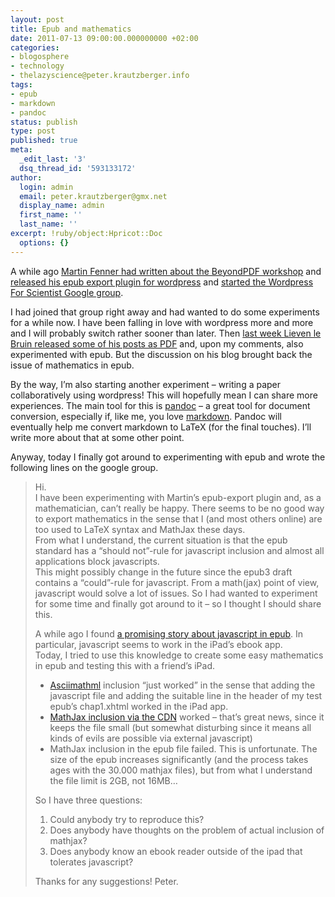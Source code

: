 ```yaml
---
layout: post
title: Epub and mathematics
date: 2011-07-13 09:00:00.000000000 +02:00
categories:
- blogosphere
- technology
- thelazyscience@peter.krautzberger.info
tags:
- epub
- markdown
- pandoc
status: publish
type: post
published: true
meta:
  _edit_last: '3'
  dsq_thread_id: '593133172'
author:
  login: admin
  email: peter.krautzberger@gmx.net
  display_name: admin
  first_name: ''
  last_name: ''
excerpt: !ruby/object:Hpricot::Doc
  options: {}
---
```


A while ago [Martin Fenner had written about the BeyondPDF workshop](http://blogs.plos.org/mfenner/2011/01/23/beyond-the-pdf-%E2%80%A6-is-epub/) and [released his epub export plugin for wordpress](http://blogs.plos.org/mfenner/2011/02/01/epub-wordpress-plugin-released-today/) and [started the Wordpress For Scientist Google group](http://blogs.plos.org/mfenner/2011/02/04/discussing-wordpress-for-scientists/).

I had joined that group right away and had wanted to do some experiments for a while now. I have been falling in love with wordpress more and more and I will probably switch rather sooner than later. Then [last week Lieven le Bruin released some of his posts as PDF](http://www.neverendingbooks.org/index.php/ebook-geometry-and-the-absolute-point-v0-1.html) and, upon my comments, also experimented with epub. But the discussion on his blog brought back the issue of mathematics in epub.

By the way, I’m also starting another experiment – writing a paper collaboratively using wordpress! This will hopefully mean I can share more experiences. The main tool for this is [pandoc](http://johnmacfarlane.net/pandoc/) – a great tool for document conversion, especially if, like me, you love [markdown](http://daringfireball.net/projects/markdown/). Pandoc will eventually help me convert markdown to LaTeX (for the final touches). I’ll write more about that at some other point.

Anyway, today I finally got around to experimenting with epub and wrote the following lines on the google group.

> Hi.  
>  I have been experimenting with Martin’s epub-export plugin and, as a mathematician, can’t really be happy. There seems to be no good way to export mathematics in the sense that I (and most others online) are too used to LaTeX syntax and MathJax these days.  
>  From what I understand, the current situation is that the epub standard has a “should not”-rule for javascript inclusion and almost all applications block javascripts.  
>  This might possibly change in the future since the epub3 draft contains a “could”-rule for javascript. From a math(jax) point of view, javascript would solve a lot of issues. So I had wanted to experiment for some time and finally got around to it – so I thought I should share this.
> 
> A while ago I found [a promising story about javascript in epub](http://www.pigsgourdsandwikis.com/2011/06/javascript-accepted-in-ibookstore.html). In particular, javascript seems to work in the iPad’s ebook app.  
>  Today, I tried to use this knowledge to create some easy mathematics in epub and testing this with a friend’s iPad.
> 
> *   [Asciimathml](http://www1.chapman.edu/~jipsen/mathml/asciimath.html) inclusion “just worked” in the sense that adding the javascript file and adding the suitable line in the header of my test epub’s chap1.xhtml worked in the iPad app.
> *   [MathJax inclusion via the CDN](http://www.mathjax.org/docs/1.1/configuration.html#loading-cdn) worked – that’s great news, since it keeps the file small (but somewhat disturbing since it means all kinds of evils are possible via external javascript)
> *   MathJax inclusion in the epub file failed. This is unfortunate. The size of the epub increases significantly (and the process takes ages with the 30.000 mathjax files), but from what I understand the file limit is 2GB, not 16MB…
> 
> So I have three questions:
> 
> 1.  Could anybody try to reproduce this?
> 2.  Does anybody have thoughts on the problem of actual inclusion of mathjax?
> 3.  Does anybody know an ebook reader outside of the ipad that tolerates javascript?
> 
> Thanks for any suggestions! Peter.